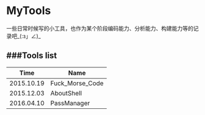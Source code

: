 # MyTools

一些日常时候写的小工具，也作为某个阶段编码能力、分析能力、构建能力等的记录吧\_(:з」∠)\_

###Tools list
---

Time | Name 
-----|------
2015.10.19 | Fuck_Morse_Code
2015.12.03 | AboutShell
2016.04.10 | PassManager
